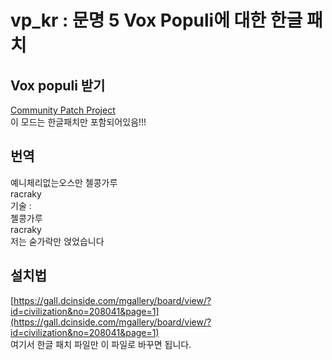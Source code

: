 # vp_kr : 문명 5 Vox Populi에 대한 한글 패치

## Vox populi 받기
[Community Patch Project](https://forums.civfanatics.com/forums/community-patch-project.497/)  
이 모드는 한글패치만 포함되어있음!!! 

## 번역
예니체리없는오스만 
첼콩가루  
racraky  
기술 :  
첼콩가루  
racraky  
저는 숟가락만 얹었습니다

## 설치법
[https://gall.dcinside.com/mgallery/board/view/?id=civilization&no=208041&page=1](https://gall.dcinside.com/mgallery/board/view/?id=civilization&no=208041&page=1)  
여기서 한글 패치 파일만 이 파일로 바꾸면 됩니다.
